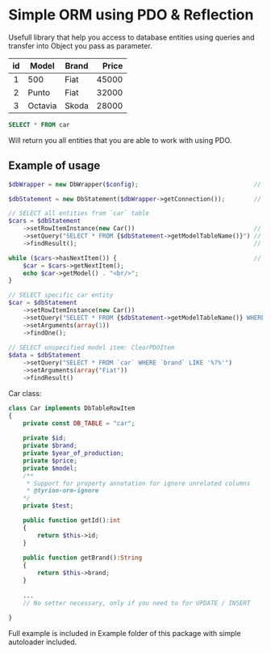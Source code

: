 # Simple ORM using PDO & Reflection

Usefull library that help you access to database entities using queries and transfer into Object you pass as parameter.
 
| id    | Model     | Brand  |  Price   |
|:-----:|-----------| -------|---------:|
| 1     | 500       | Fiat   | 45000    |
| 2     | Punto     | Fiat   | 32000    |
| 3     | Octavia   | Skoda  | 28000    |

```sql
SELECT * FROM car
```
Will return you all entities that you are able to work with using PDO.

## Example of usage

```PHP
$dbWrapper = new DbWrapper($config);                                // Create connection from config data

$dbStatement = new DbStatement($dbWrapper->getConnection());        // get DB manager that run queries

// SELECT all entities from `car` table
$cars = $dbStatement
    ->setRowItemInstance(new Car())                                 // Set Class we want to generate using reflection form entities
    ->setQuery("SELECT * FROM {$dbStatement->getModelTableName()}") // set sql Query
    ->findResult();                                                 // return DbTableRowIterator

while ($cars->hasNextItem()) {                                      // Iterate selected entities
    $car = $cars->getNextItem();
    echo $car->getModel() . "<br/>";
}

// SELECT specific car entity
$car = $dbStatement
    ->setRowItemInstance(new Car())
    ->setQuery("SELECT * FROM {$dbStatement->getModelTableName()} WHERE id = ?")
    ->setArguments(array(1))
    ->findOne();
    
// SELECT unspecified model item: ClearPDOItem
$data = $dbStatement
    ->setQuery("SELECT * FROM `car` WHERE `brand` LIKE '%?%'")
    ->setArguments(array("Fiat"))
    ->findResult()
```
Car class:

```PHP
class Car implements DbTableRowItem
{
    private const DB_TABLE = "car";
    
    private $id;
    private $brand;
    private $year_of_production;
    private $price;
    private $model;
    /**
     * Support for property annotation for ignore unrelated columns
     * @tyrion-orm-ignore
    */
    private $test;

    public function getId():int
    {
        return $this->id;
    }
    
    public function getBrand():String
    {
        return $this->brand;
    }
    
    ...
    // No setter necessary, only if you need to for UPDATE / INSERT
    
}
```


Full example is included in Example folder of this package with simple autoloader included.